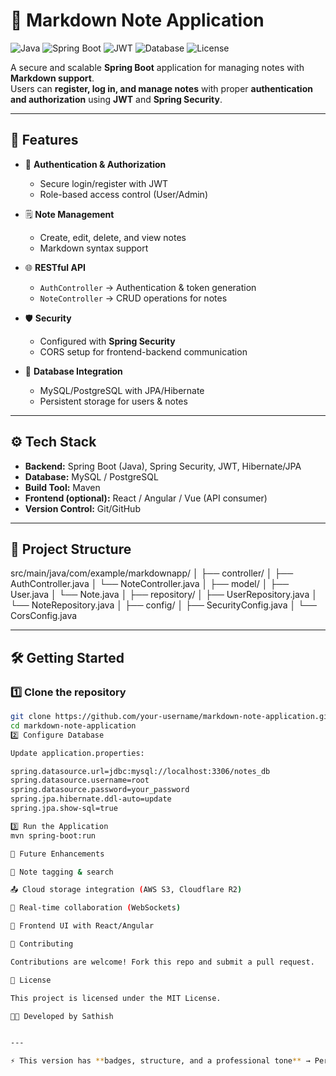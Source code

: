 # 📝 Markdown Note Application

![Java](https://img.shields.io/badge/Java-17-blue)
![Spring Boot](https://img.shields.io/badge/Spring%20Boot-3.0-brightgreen)
![JWT](https://img.shields.io/badge/JWT-Security-orange)
![Database](https://img.shields.io/badge/MySQL-Database-lightgrey)
![License](https://img.shields.io/badge/License-MIT-yellow)

A secure and scalable **Spring Boot** application for managing notes with **Markdown support**.  
Users can **register, log in, and manage notes** with proper **authentication and authorization** using **JWT** and **Spring Security**.  

---

## 🚀 Features
- 🔐 **Authentication & Authorization**
  - Secure login/register with JWT  
  - Role-based access control (User/Admin)  

- 🗒️ **Note Management**
  - Create, edit, delete, and view notes  
  - Markdown syntax support  

- 🌐 **RESTful API**
  - `AuthController` → Authentication & token generation  
  - `NoteController` → CRUD operations for notes  

- 🛡️ **Security**
  - Configured with **Spring Security**  
  - CORS setup for frontend-backend communication  

- 💾 **Database Integration**
  - MySQL/PostgreSQL with JPA/Hibernate  
  - Persistent storage for users & notes  

---

## ⚙️ Tech Stack
- **Backend:** Spring Boot (Java), Spring Security, JWT, Hibernate/JPA  
- **Database:** MySQL / PostgreSQL  
- **Build Tool:** Maven  
- **Frontend (optional):** React / Angular / Vue (API consumer)  
- **Version Control:** Git/GitHub  

---

## 📂 Project Structure
src/main/java/com/example/markdownapp/
│
├── controller/
│ ├── AuthController.java
│ └── NoteController.java
│
├── model/
│ ├── User.java
│ └── Note.java
│
├── repository/
│ ├── UserRepository.java
│ └── NoteRepository.java
│
├── config/
│ ├── SecurityConfig.java
│ └── CorsConfig.java


---

## 🛠️ Getting Started

### 1️⃣ Clone the repository
```bash
git clone https://github.com/your-username/markdown-note-application.git
cd markdown-note-application
2️⃣ Configure Database

Update application.properties:

spring.datasource.url=jdbc:mysql://localhost:3306/notes_db
spring.datasource.username=root
spring.datasource.password=your_password
spring.jpa.hibernate.ddl-auto=update
spring.jpa.show-sql=true

3️⃣ Run the Application
mvn spring-boot:run

🚀 Future Enhancements

📌 Note tagging & search

📤 Cloud storage integration (AWS S3, Cloudflare R2)

👥 Real-time collaboration (WebSockets)

📱 Frontend UI with React/Angular

🤝 Contributing

Contributions are welcome! Fork this repo and submit a pull request.

📜 License

This project is licensed under the MIT License.

👨‍💻 Developed by Sathish


---

⚡ This version has **badges, structure, and a professional tone** → Perfect for **GitHub README**.  
